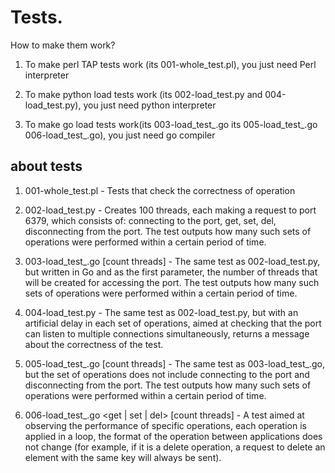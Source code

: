 # Tests.
How to make them work?
1) To make perl TAP tests work (its 001-whole_test.pl), you just need Perl interpreter

2) To make python load tests work (its 002-load_test.py and 004-load_test.py), you just need python interpreter

3) To make go load tests work(its 003-load_test_.go its 005-load_test_.go 006-load_test_.go), you just need go compiler


## about tests

1) 001-whole_test.pl - Tests that check the correctness of operation

2) 002-load_test.py - Creates 100 threads, each making a request to port 6379, 
which consists of: connecting to the port, get, set, del, 
disconnecting from the port. The test outputs how many such 
sets of operations were performed within a certain period of time.

3) 003-load_test_.go [count threads] - The same test as 002-load_test.py, 
but written in Go and as the first parameter, 
the number of threads that will be created for accessing the port. 
The test outputs how many such sets of operations 
were performed within a certain period of time.

4) 004-load_test.py - The same test as 002-load_test.py, 
but with an artificial delay in each set of operations, 
aimed at checking that the port can listen to multiple connections simultaneously,
returns a message about the correctness of the test.

5) 005-load_test_.go [count threads] - The same test as 003-load_test_.go, 
but the set of operations does not include connecting to the port and 
disconnecting from the port. The test outputs how many such sets of operations 
were performed within a certain period of time.

6) 006-load_test_.go <get | set | del> [count threads] - A test aimed at observing
the performance of specific operations, each operation is applied in a loop, 
the format of the operation between applications does not change 
(for example, if it is a delete operation, a request to delete an element 
with the same key will always be sent).